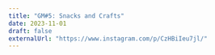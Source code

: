 ```yaml
---
title: "GM#5: Snacks and Crafts"
date: 2023-11-01
draft: false
externalUrl: "https://www.instagram.com/p/CzHBiIeu7jl/"
---
```


